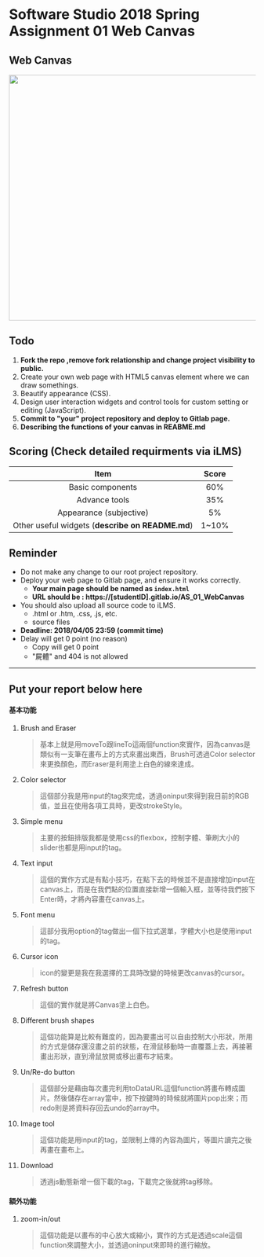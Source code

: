 # Software Studio 2018 Spring Assignment 01 Web Canvas

## Web Canvas
<img src="example01.gif" width="700px" height="500px"></img>

## Todo
1. **Fork the repo ,remove fork relationship and change project visibility to public.**
2. Create your own web page with HTML5 canvas element where we can draw somethings.
3. Beautify appearance (CSS).
4. Design user interaction widgets and control tools for custom setting or editing (JavaScript).
5. **Commit to "your" project repository and deploy to Gitlab page.**
6. **Describing the functions of your canvas in REABME.md**

## Scoring (Check detailed requirments via iLMS)

| **Item**                                         | **Score** |
| :----------------------------------------------: | :-------: |
| Basic components                                 | 60%       |
| Advance tools                                    | 35%       |
| Appearance (subjective)                          | 5%        |
| Other useful widgets (**describe on README.md**) | 1~10%     |

## Reminder
* Do not make any change to our root project repository.
* Deploy your web page to Gitlab page, and ensure it works correctly.
    * **Your main page should be named as ```index.html```**
    * **URL should be : https://[studentID].gitlab.io/AS_01_WebCanvas**
* You should also upload all source code to iLMS.
    * .html or .htm, .css, .js, etc.
    * source files
* **Deadline: 2018/04/05 23:59 (commit time)**
* Delay will get 0 point (no reason)
    * Copy will get 0 point
    * "屍體" and 404 is not allowed

---

## Put your report below here

#### 基本功能
1. Brush and Eraser
    > 基本上就是用moveTo跟lineTo這兩個function來實作，因為canvas是類似有一支筆在畫布上的方式來畫出東西，Brush可透過Color selector來更換顏色，而Eraser是利用塗上白色的線來達成。
2. Color selector
    > 這個部分我是用input的tag來完成，透過oninput來得到我目前的RGB值，並且在使用各項工具時，更改strokeStyle。
3. Simple menu
    > 主要的按鈕排版我都是使用css的flexbox，控制字體、筆刷大小的slider也都是用input的tag。
4. Text input
    > 這個的實作方式是有點小技巧，在點下去的時候並不是直接增加input在canvas上，而是在我們點的位置直接新增一個輸入框，並等待我們按下Enter時，才將內容畫在canvas上。
5. Font menu
    > 這部分我用option的tag做出一個下拉式選單，字體大小也是使用input的tag。
6. Cursor icon
    > icon的變更是我在我選擇的工具時改變的時候更改canvas的cursor。
7. Refresh button
    > 這個的實作就是將Canvas塗上白色。
8. Different brush shapes
    > 這個功能算是比較有難度的，因為要畫出可以自由控制大小形狀，所用的方式是儲存還沒畫之前的狀態，在滑鼠移動時一直覆蓋上去，再接著畫出形狀，直到滑鼠放開或移出畫布才結束。
9. Un/Re-do button
    > 這個部分是藉由每次畫完利用toDataURL這個function將畫布轉成圖片。然後儲存在array當中，按下按鍵時的時候就將圖片pop出來；而redo則是將資料存回去undo的array中。
10. Image tool
    > 這個功能是用input的tag，並限制上傳的內容為圖片，等圖片讀完之後再畫在畫布上。
11. Download
    > 透過js動態新增一個下載的tag，下載完之後就將tag移除。
#### 額外功能
1. zoom-in/out
    > 這個功能是以畫布的中心放大或縮小，實作的方式是透過scale這個function來調整大小，並透過oninput來即時的進行縮放。